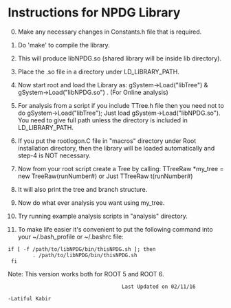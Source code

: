 Instructions for NPDG Library
================================

0. Make any necessary changes in Constants.h file that is required.

1. Do 'make' to compile the library. 

2. This will produce  libNPDG.so (shared library will be inside lib directory).

3. Place the .so file in a directory under LD_LIBRARY_PATH.

4. Now start root and load the Library as: gSystem->Load("libTree")  & gSystem->Load("libNPDG.so")  . (For Online analysis)

5.  For analysis from a script if you include TTree.h file then you need not to do gSystem->Load("libTree"); Just load 
    gSystem->Load("libNPDG.so").  You need to give full path unless the directory is included in LD_LIBRARY_PATH.

6. If you put the rootlogon.C file in "macros" directory under Root installation directory, then the library will be loaded automatically 
and step-4 is NOT necessary.

7. Now from your root script create a Tree by calling: TTreeRaw *my_tree = new TreeRaw(runNumber#) or Just TTreeRaw t(runNumber#)

8. It will also print the tree and branch structure.

9. Now do what ever analysis you want using my_tree.

10. Try running example analysis scripts in "analysis" directory.

11. To make life easier it's convenient to put the following command into your ~/.bash_profile or ~/.bashrc file:

 
```
if [ -f /path/to/libNPDG/bin/thisNPDG.sh ]; then 
        . /path/to/libNPDG/bin/thisNPDG.sh
 fi 
```

Note: This version works both for ROOT 5 and ROOT 6.

                                                                   

										 Last Updated on 02/11/16
                                                                                 -Latiful Kabir
